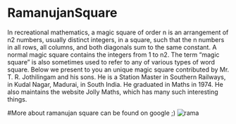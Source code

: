 # RamanujanSquare

In recreational mathematics, a magic square of order n is an arrangement of n2 numbers, usually distinct integers, in a square, such that the n numbers in all rows, all columns, and both diagonals sum to the same constant. A normal magic square contains the integers from 1 to n2. The term “magic square” is also sometimes used to refer to any of various types of word square. Below we present to you an unique magic square contributed by Mr. T. R. Jothilingam and his sons. He is a Station Master in Southern Railways, in Kudal Nagar, Madurai, in South India. He graduated in Maths in 1974. He also maintains the website Jolly Maths, which has many such interesting things.

#More about ramanujan square can be found on google ;)
![rama](https://user-images.githubusercontent.com/65859795/115555330-00c77880-a2cd-11eb-80a0-39dff970da3c.PNG)

